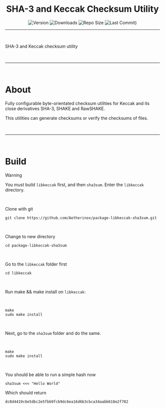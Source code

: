 <h1 align="center"><b>SHA-3 and Keccak Checksum Utility </b></h1>

<div align="center">

![Version](https://img.shields.io/github/v/tag/Aetherinox/package-libkeccak-sha3sum?logo=GitHub&label=version&color=ba5225) ![Downloads](https://img.shields.io/github/downloads/Aetherinox/package-libkeccak-sha3sum/total) ![Repo Size](https://img.shields.io/github/repo-size/Aetherinox/package-libkeccak-sha3sum?label=size&color=59702a) ![Last Commit)](https://img.shields.io/github/last-commit/Aetherinox/package-libkeccak-sha3sum?color=b43bcc)

</div>

---

<br />

SHA-3 and Keccak checksum utility 

<br />

---

<br />

# About

Fully configurable byte-orientated checksum utilities for Keccak and its close derivatives SHA-3, SHAKE and RawSHAKE.

This utilities can generate checksums or verify the checksums of files.

<br />

---

<br />

# Build

> [!WARNING]
> You must build `libkeccak` first, and then `sha3sum`. Enter the `libkeccak` directory.

<br />

Clone with git
```shell
git clone https://github.com/Aetherinox/package-libkeccak-sha3sum.git
```

<br />

Change to new directory
```shell
cd package-libkeccak-sha3sum
```

<br />

Go to the `libkeccak` folder first

```shell
cd libkeccak
```

<br />

Run make && make install on `libkeccak`:

<br />

```shell
make
sudo make install
```

<br />

Next, go to the `sha3sum` folder and do the same.

<br />

```shell
make
sudo make install
```

<br />

You should be able to run a simple hash now

```shell
sha3sum <<< "Hello World"
```

Which should return

```
dc0d4419c6e5dbc2e5fbb9fcb9dc6ea16d6b3cbca34aabb618e2f782
```